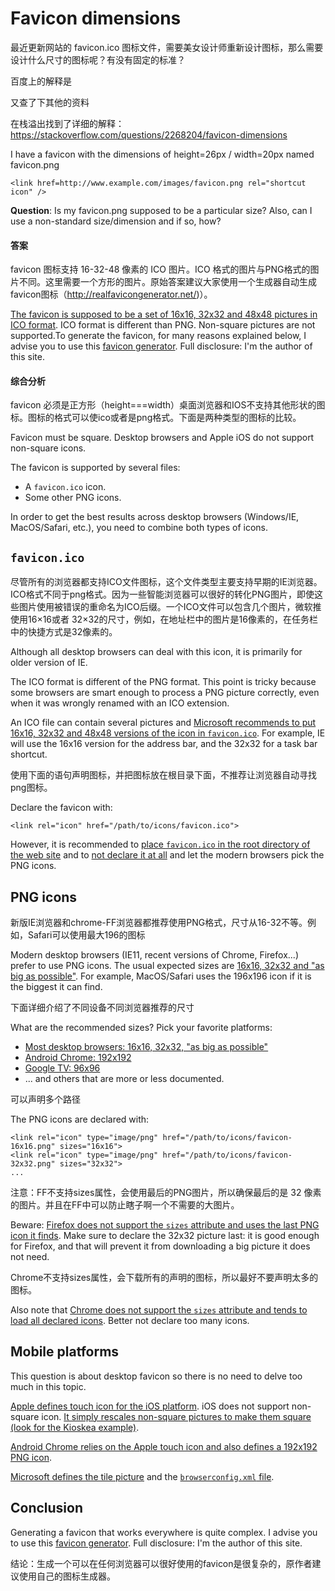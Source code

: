 # Favicon dimensions

最近更新网站的 favicon.ico 图标文件，需要美女设计师重新设计图标，那么需要设计什么尺寸的图标呢？有没有固定的标准？

百度上的解释是



又查了下其他的资料



在栈溢出找到了详细的解释：https://stackoverflow.com/questions/2268204/favicon-dimensions

I have a favicon with the dimensions of height=26px / width=20px named favicon.png

```
<link href=http://www.example.com/images/favicon.png rel="shortcut icon" />
```

**Question**: Is my favicon.png supposed to be a particular size? Also, can I use a non-standard size/dimension and if so, how?



#### 答案

favicon 图标支持 16-32-48 像素的 ICO 图片。ICO 格式的图片与PNG格式的图片不同。这里需要一个方形的图片。原始答案建议大家使用一个生成器自动生成favicon图标（http://realfavicongenerator.net/)）。

[The favicon is supposed to be a set of 16x16, 32x32 and 48x48 pictures in ICO format](http://msdn.microsoft.com/en-us/library/ie/gg491740(v=vs.85).aspx). ICO format is different than PNG. Non-square pictures are not supported.To generate the favicon, for many reasons explained below, I advise you to use this [favicon generator](http://realfavicongenerator.net/). Full disclosure: I'm the author of this site.

#### 综合分析

favicon 必须是正方形（height===width）桌面浏览器和IOS不支持其他形状的图标。图标的格式可以使ico或者是png格式。下面是两种类型的图标的比较。

Favicon must be square. Desktop browsers and Apple iOS do not support non-square icons.

The favicon is supported by several files:

- A `favicon.ico` icon.
- Some other PNG icons.

In order to get the best results across desktop browsers (Windows/IE, MacOS/Safari, etc.), you need to combine both types of icons.

## `favicon.ico`

尽管所有的浏览器都支持ICO文件图标，这个文件类型主要支持早期的IE浏览器。ICO格式不同于png格式。因为一些智能浏览器可以很好的转化PNG图片，即使这些图片使用被错误的重命名为ICO后缀。一个ICO文件可以包含几个图片，微软推使用16×16或者 32×32的尺寸，例如，在地址栏中的图片是16像素的，在任务栏中的快捷方式是32像素的。

Although all desktop browsers can deal with this icon, it is primarily for older version of IE.

The ICO format is different of the PNG format. This point is tricky because some browsers are smart enough to process a PNG picture correctly, even when it was wrongly renamed with an ICO extension.

An ICO file can contain several pictures and [Microsoft recommends to put 16x16, 32x32 and 48x48 versions of the icon in `favicon.ico`](http://msdn.microsoft.com/en-us/library/ie/gg491740(v=vs.85).aspx). For example, IE will use the 16x16 version for the address bar, and the 32x32 for a task bar shortcut.

使用下面的语句声明图标，并把图标放在根目录下面，不推荐让浏览器自动寻找png图标。

Declare the favicon with:

```
<link rel="icon" href="/path/to/icons/favicon.ico">
```

However, it is recommended to [place `favicon.ico` in the root directory of the web site](http://realfavicongenerator.net/faq#why_icons_in_root) and to [not declare it at all](http://realfavicongenerator.net/faq#why_ico_not_declared) and let the modern browsers pick the PNG icons.

## PNG icons

新版IE浏览器和chrome-FF浏览器都推荐使用PNG格式，尺寸从16-32不等。例如，Safari可以使用最大196的图标

Modern desktop browsers (IE11, recent versions of Chrome, Firefox...) prefer to use PNG icons. The usual expected sizes are [16x16, 32x32 and "as big as possible"](http://realfavicongenerator.net/favicon_compatibility). For example, MacOS/Safari uses the 196x196 icon if it is the biggest it can find.

下面详细介绍了不同设备不同浏览器推荐的尺寸

What are the recommended sizes? Pick your favorite platforms:

- [Most desktop browsers: 16x16, 32x32, "as big as possible"](http://realfavicongenerator.net/favicon_compatibility)
- [Android Chrome: 192x192](https://developer.chrome.com/multidevice/android/installtohomescreen)
- [Google TV: 96x96](https://developers.google.com/tv/web/docs/design_for_tv#favicons)
- ... and others that are more or less documented.

可以声明多个路径

The PNG icons are declared with:

```
<link rel="icon" type="image/png" href="/path/to/icons/favicon-16x16.png" sizes="16x16">
<link rel="icon" type="image/png" href="/path/to/icons/favicon-32x32.png" sizes="32x32">
...
```

注意：FF不支持sizes属性，会使用最后的PNG图片，所以确保最后的是 32 像素的图片。并且在FF中可以防止瞎子啊一个不需要的大图片。

Beware: [Firefox does not support the `sizes` attribute and uses the last PNG icon it finds](https://bugzilla.mozilla.org/show_bug.cgi?id=751712). Make sure to declare the 32x32 picture last: it is good enough for Firefox, and that will prevent it from downloading a big picture it does not need.

Chrome不支持sizes属性，会下载所有的声明的图标，所以最好不要声明太多的图标。

Also note that [Chrome does not support the `sizes` attribute and tends to load all declared icons](https://code.google.com/p/chromium/issues/detail?id=324820). Better not declare too many icons.

## Mobile platforms

This question is about desktop favicon so there is no need to delve too much in this topic.

[Apple defines touch icon for the iOS platform](https://developer.apple.com/library/ios/documentation/AppleApplications/Reference/SafariWebContent/ConfiguringWebApplications/ConfiguringWebApplications.html). iOS does not support non-square icon. [It simply rescales non-square pictures to make them square (look for the Kioskea example)](http://realfavicongenerator.net/blog/apple-touch-icon-the-good-the-bad-the-ugly/).

[Android Chrome relies on the Apple touch icon and also defines a 192x192 PNG icon](https://developer.chrome.com/multidevice/android/installtohomescreen).

[Microsoft defines the tile picture](http://blogs.msdn.com/b/ie/archive/2012/06/08/high-quality-visuals-for-pinned-sites-in-windows-8.aspx) and the [`browserconfig.xml` file](http://msdn.microsoft.com/en-us/library/ie/dn455106(v=vs.85).aspx).

## Conclusion

Generating a favicon that works everywhere is quite complex. I advise you to use this [favicon generator](http://realfavicongenerator.net/). Full disclosure: I'm the author of this site.

结论：生成一个可以在任何浏览器可以很好使用的favicon是很复杂的，原作者建议使用自己的图标生成器。